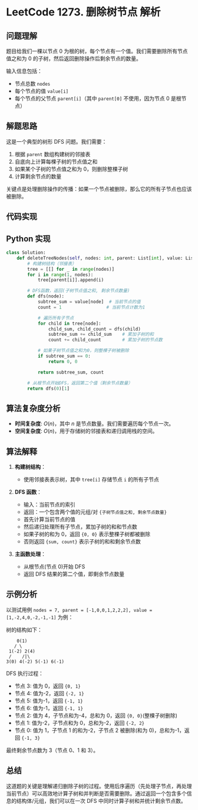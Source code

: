 # LeetCode 1273. 删除树节点 解析

## 问题理解

题目给我们一棵以节点 0 为根的树，每个节点有一个值。我们需要删除所有节点值之和为 0 的子树，然后返回删除操作后剩余节点的数量。

输入信息包括：

- 节点总数 `nodes`
- 每个节点的值 `value[i]`
- 每个节点的父节点 `parent[i]`（其中 `parent[0]` 不使用，因为节点 0 是根节点）

## 解题思路

这是一个典型的树形 DFS 问题。我们需要：

1. 根据 `parent` 数组构建树的邻接表
2. 自底向上计算每棵子树的节点值之和
3. 如果某个子树的节点值之和为 0，则删除整棵子树
4. 计算剩余节点的数量

关键点是处理删除操作的传播：如果一个节点被删除，那么它的所有子节点也应该被删除。

## 代码实现

## Python 实现

```python
class Solution:
    def deleteTreeNodes(self, nodes: int, parent: List[int], value: List[int]) -> int:
        # 构建树结构（邻接表）
        tree = [[] for _ in range(nodes)]
        for i in range(1, nodes):
            tree[parent[i]].append(i)

        # DFS函数，返回(子树节点值之和, 剩余节点数量)
        def dfs(node):
            subtree_sum = value[node]  # 当前节点的值
            count = 1                 # 当前节点计数为1

            # 遍历所有子节点
            for child in tree[node]:
                child_sum, child_count = dfs(child)
                subtree_sum += child_sum    # 累加子树的和
                count += child_count        # 累加子树的节点数

            # 如果子树节点值之和为0，则整棵子树被删除
            if subtree_sum == 0:
                return 0, 0

            return subtree_sum, count

        # 从根节点开始DFS，返回第二个值（剩余节点数量）
        return dfs(0)[1]
```

## 算法复杂度分析

- **时间复杂度**: $O(n)$，其中 $n$ 是节点数量。我们需要遍历每个节点一次。
- **空间复杂度**: $O(n)$，用于存储树的邻接表和递归调用栈的空间。

## 算法解释

1. **构建树结构**：

   - 使用邻接表表示树，其中 `tree[i]` 存储节点 `i` 的所有子节点

2. **DFS 函数**：

   - 输入：当前节点的索引
   - 返回：一个包含两个值的元组/对 `{子树节点值之和, 剩余节点数量}`
   - 首先计算当前节点的值
   - 然后递归处理所有子节点，累加子树的和和节点数
   - 如果子树的和为 0，返回 `{0, 0}` 表示整棵子树都被删除
   - 否则返回 `{sum, count}` 表示子树的和和剩余节点数

3. **主函数处理**：
   - 从根节点(节点 0)开始 DFS
   - 返回 DFS 结果的第二个值，即剩余节点数量

## 示例分析

以测试用例 `nodes = 7, parent = [-1,0,0,1,2,2,2], value = [1,-2,4,0,-2,-1,-1]` 为例：

树的结构如下：

```
    0(1)
   / \
 1(-2) 2(4)
 /    /|\
3(0) 4(-2) 5(-1) 6(-1)
```

DFS 执行过程：

- 节点 3: 值为 0，返回 `{0, 1}`
- 节点 4: 值为-2，返回 `{-2, 1}`
- 节点 5: 值为-1，返回 `{-1, 1}`
- 节点 6: 值为-1，返回 `{-1, 1}`
- 节点 2: 值为 4，子节点和为-4，总和为 0，返回 `{0, 0}`(整棵子树删除)
- 节点 1: 值为-2，子节点和为 0，总和为-2，返回 `{-2, 2}`
- 节点 0: 值为 1，子节点 1 的和为-2，子节点 2 被删除(和为 0)，总和为-1，返回 `{-1, 3}`

最终剩余节点数为 3（节点 0、1 和 3）。

## 总结

这道题的关键是理解递归删除子树的过程。使用后序遍历（先处理子节点，再处理当前节点）可以高效地计算子树和并判断是否需要删除。通过返回一个包含多个信息的结构体/元组，我们可以在一次 DFS 中同时计算子树和并统计剩余节点数。
